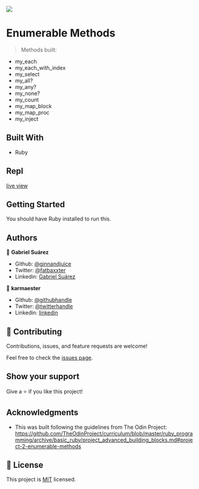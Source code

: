 ![](https://img.shields.io/badge/Microverse-blueviolet)

# Enumerable Methods

> Methods built:
- my_each
- my_each_with_index
- my_select
- my_all?
- my_any?
- my_none?
- my_count
- my_map_block
- my_map_proc
- my_inject

## Built With

- Ruby

## Repl

[live view](https://repl.it/@karmaester/Enumerable-methods#main.rb)


## Getting Started

You should have Ruby installed to run this.



## Authors

👤 **Gabriel Suárez**

- Github: [@ginnandjuice](https://github.com/ginnandjuice)
- Twitter: [@fatbaxxter](https://twitter.com/fatbaxxter)
- Linkedin: [Gabriel Suárez](https://www.linkedin.com/in/gabriel-su%C3%A1rez-torres-85125a1ab/)



👤 **karmaester**

- Github: [@githubhandle](https://github.com/karmaester)
- Twitter: [@twitterhandle](https://twitter.com/karmaendlich)
- Linkedin: [linkedin](https://www.linkedin.com/in/khristian-rojas/)

## 🤝 Contributing

Contributions, issues, and feature requests are welcome!

Feel free to check the [issues page](https://github.com/GabrielJSuarez/Enumerable-methods/issues).

## Show your support

Give a ⭐️ if you like this project!

## Acknowledgments

- This was built following the guidelines from The Odin Project:
https://github.com/TheOdinProject/curriculum/blob/master/ruby_programming/archive/basic_ruby/project_advanced_building_blocks.md#project-2-enumerable-methods
## 📝 License

This project is [MIT](lic.url) licensed.
